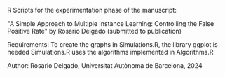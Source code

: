 R Scripts for the experimentation phase of the manuscript: 

"A Simple Approach to Multiple Instance Learning:
Controlling the False Positive Rate"
by Rosario Delgado (submitted to publication)

Requirements: To create the graphs in Simulations.R, the library ggplot is needed
Simulations.R uses the algorithms implemented in Algorithms.R

Author: Rosario Delgado, Universitat Autònoma de Barcelona, 2024

